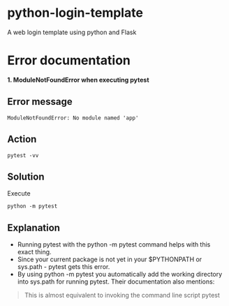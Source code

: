 # python-login-template
A web login template using python and Flask

# Error documentation
**1. ModuleNotFoundError when executing pytest**  
## Error message  
```
ModuleNotFoundError: No module named 'app'  
```
## Action  
```
pytest -vv  
```
## Solution  
Execute
```
python -m pytest
```
## Explanation  
* Running pytest with the python -m pytest command helps with this exact thing.  
* Since your current package is not yet in your $PYTHONPATH or sys.path - pytest gets this error.  
* By using python -m pytest you automatically add the working directory into sys.path for running pytest. Their documentation also mentions:  
> This is almost equivalent to invoking the command line script pytest  
